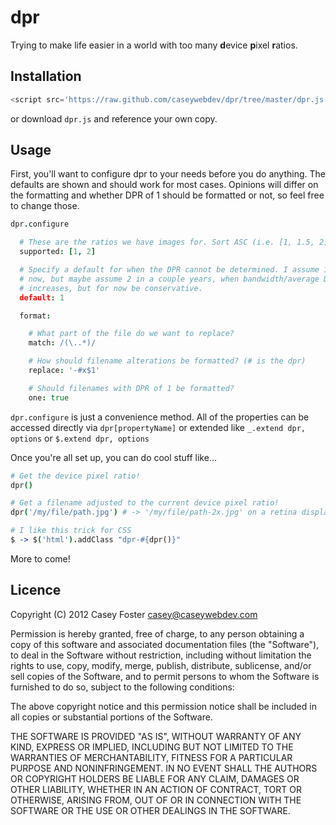dpr
===

Trying to make life easier in a world with too many **d**evice **p**ixel **r**atios.

Installation
------------

```javascript
<script src='https://raw.github.com/caseywebdev/dpr/tree/master/dpr.js'></script>
```

or download `dpr.js` and reference your own copy.

Usage
-----

First, you'll want to configure dpr to your needs before you do anything. The
defaults are shown and should work for most cases. Opinions will differ on the
formatting and whether DPR of 1 should be formatted or not, so feel free to
change those.

```coffeescript
dpr.configure

  # These are the ratios we have images for. Sort ASC (i.e. [1, 1.5, 2])
  supported: [1, 2]

  # Specify a default for when the DPR cannot be determined. I assume 1 for
  # now, but maybe assume 2 in a couple years, when bandwidth/average DPR
  # increases, but for now be conservative.
  default: 1

  format:

    # What part of the file do we want to replace?
    match: /(\..*)/

    # How should filename alterations be formatted? (# is the dpr)
    replace: '-#x$1'

    # Should filenames with DPR of 1 be formatted?
    one: true
```

`dpr.configure` is just a convenience method. All of the properties can be accessed directly via `dpr[propertyName]` or extended like `_.extend dpr, options` or `$.extend dpr, options`

Once you're all set up, you can do cool stuff like...

```coffeescript
# Get the device pixel ratio!
dpr()

# Get a filename adjusted to the current device pixel ratio!
dpr('/my/file/path.jpg') # -> '/my/file/path-2x.jpg' on a retina display

# I like this trick for CSS
$ -> $('html').addClass "dpr-#{dpr()}"
```

More to come!

Licence
-------

Copyright (C) 2012 Casey Foster <casey@caseywebdev.com>

Permission is hereby granted, free of charge, to any person obtaining a copy
of this software and associated documentation files (the "Software"), to deal
in the Software without restriction, including without limitation the rights
to use, copy, modify, merge, publish, distribute, sublicense, and/or sell
copies of the Software, and to permit persons to whom the Software is
furnished to do so, subject to the following conditions:

The above copyright notice and this permission notice shall be included in all
copies or substantial portions of the Software.

THE SOFTWARE IS PROVIDED "AS IS", WITHOUT WARRANTY OF ANY KIND, EXPRESS OR
IMPLIED, INCLUDING BUT NOT LIMITED TO THE WARRANTIES OF MERCHANTABILITY,
FITNESS FOR A PARTICULAR PURPOSE AND NONINFRINGEMENT. IN NO EVENT SHALL THE
AUTHORS OR COPYRIGHT HOLDERS BE LIABLE FOR ANY CLAIM, DAMAGES OR OTHER
LIABILITY, WHETHER IN AN ACTION OF CONTRACT, TORT OR OTHERWISE, ARISING FROM,
OUT OF OR IN CONNECTION WITH THE SOFTWARE OR THE USE OR OTHER DEALINGS IN THE
SOFTWARE.

